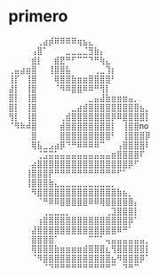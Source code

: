 # primero

⠀⠀⠀⠀⠀⢀⣴⡾⠿⠿⠿⠿⢶⣦⣄⠀⠀⠀⠀⠀⠀⠀⠀⠀⠀
⠀⠀⠀⠀⢠⣿⠁⠀⠀⠀⣀⣀⣀⣈⣻⣷⡄⠀⠀⠀⠀⠀⠀⠀⠀
⠀⠀⠀⠀⣾⡇⠀⠀⣾⣟⠛⠋⠉⠉⠙⠛⢷⣄⠀⠀⠀⠀⠀⠀⠀
⢀⣤⣴⣶⣿⠀⠀⢸⣿⣿⣧⠀⠀⠀⠀⢀⣀⢹⡆⠀⠀⠀⠀⠀⠀
⢸⡏⠀⢸⣿⠀⠀⠀⢿⣿⣿⣷⣶⣶⣿⣿⣿⣿⠃⠀⠀⠀⠀⠀⠀
⣼⡇⠀⢸⣿⠀⠀⠀⠈⠻⠿⣿⣿⠿⠿⠛⢻⡇⠀⠀⠀⠀⠀⠀⠀
⣿⡇⠀⢸⣿⠀⠀⠀⠀⠀⠀⠀⠀⠀⣀⣤⣼⣷⣶⣶⣶⣤⡀⠀⠀
⣿⡇⠀⢸⣿⠀⠀⠀⠀⠀⠀⣀⣴⣾⣿⣿⣿⣿⣿⣿⣿⣿⣿⣦⡀
⢻⡇⠀⢸⣿⠀⠀⠀⠀⢀⣾⣿⣿⣿⣿⣿⣿⣿⡿⠿⣿⣿⣿⣿⡇
⠈⠻⠷⠾⣿⠀⠀⠀⠀⣾⣿⣿⣿⣿⣿⣿⣿⣿⡇⠀⢸⣿⣿no
⠀⠀⠀⠀⣿⠀⠀⠀⠀⣿⣿⣿⣿⣿⣿⣿⣿⣿⠃⠀⢸⣿⣿⣿⡿
⠀⠀⠀⠀⢿⣧⣀⣠⣴⡿⠙⠛⠿⠿⠿⠿⠉⠀⠀⢠⣿⣿⣿⣿⠇
⠀⠀⠀⠀⠀⢈⣩⣭⣥⣤⣤⣤⣤⣤⣤⣤⣤⣤⣶⣿⣿⣿⣿⠏⠀
⠀⠀⠀⠀⣴⣿⣿⣿⣿⣿⣿⣿⣿⣿⣿⣿⣿⣿⣿⣿⣿⡿⠋⠀⠀
⠀⠀⠀⢸⣿⣿⣿⡟⠛⠛⠛⠛⠛⠛⠛⠛⠛⠛⠛⠋⠁⠀⠀⠀⠀
⠀⠀⠀⢸⣿⣿⣿⣷⣄⣀⣀⣀⣀⣀⣀⣀⣀⣀⡀⠀⠀⠀⠀⠀⠀
⠀⠀⠀⠀⠻⣿⣿⣿⣿⣿⣿⣿⣿⣿⣿⣿⣿⣿⣿⣷⣦⡀⠀⠀⠀
⠀⠀⠀⠀⠀⠈⠛⠿⠿⣿⣿⣿⣿⣿⠿⠿⢿⣿⣿⣿⣿⣿⡄⠀⠀
⠀⠀⠀⠀⠀⠀⢀⣀⣀⣀⡀⠀⠀⠀⠀⠀⠀⢀⣹⣿⣿⣿⡇⠀⠀
⠀⠀⠀⠀⠀⢰⣿⣿⣿⣿⣿⣿⣿⣿⣿⣿⣿⣿⣿⣿⣿⡿⠁⠀⠀
⠀⠀⠀⠀⣼⣿⣿⣿⣿⣿⣿⣿⣿⣿⣿⣿⣿⣿⣿⠿⠛⠁⠀⠀⠀
⠀⠀⠀⠀⣿⣿⣿⣿⠁⠀⠀⠀⠀⠀⠉⠉⠁⢤⣤⣤⣤⣤⣤⣤⡀
⠀⠀⠀⠀⢿⣿⣿⣿⣷⣶⣶⣶⣶⣾⣿⣿⣿⣆⢻⣿⣿⣿⣿⣿⡇
⠀⠀⠀⠀⠈⠻⣿⣿⣿⣿⣿⣿⣿⣿⣿⣿⣿⣿⣦⠻⣿⣿⣿⡿⠁
⠀⠀⠀⠀⠀⠀⠈⠙⠛⠛⠛⠛⠛⠛⠛⠛⠛⠛⠉⠀⠙⠛⠉⠀⠀
